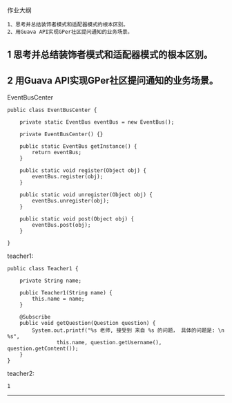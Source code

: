作业大纲

```
1、思考并总结装饰者模式和适配器模式的根本区别。
2、用Guava API实现GPer社区提问通知的业务场景。
```

## 1 思考并总结装饰者模式和适配器模式的根本区别。

## 2 用Guava API实现GPer社区提问通知的业务场景。

EventBusCenter

```
public class EventBusCenter {

    private static EventBus eventBus = new EventBus();

    private EventBusCenter() {}

    public static EventBus getInstance() {
        return eventBus;
    }

    public static void register(Object obj) {
        eventBus.register(obj);
    }

    public static void unregister(Object obj) {
        eventBus.unregister(obj);
    }

    public static void post(Object obj) {
        eventBus.post(obj);
    }

}
```

teacher1:

```
public class Teacher1 {

    private String name;

    public Teacher1(String name) {
        this.name = name;
    }

    @Subscribe
    public void getQuestion(Question question) {
        System.out.printf("%s 老师, 接受到 来自 %s 的问题， 具体的问题是: \n %s",
                this.name, question.getUsername(), question.getContent());
    }
}
```

teacher2:

    1

---



